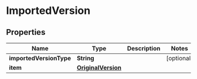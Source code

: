 # ImportedVersion

## Properties
Name | Type | Description | Notes
------------ | ------------- | ------------- | -------------
**importedVersionType** | **String** |  |  [optional]
**item** | [**OriginalVersion**](OriginalVersion.md) |  | 
